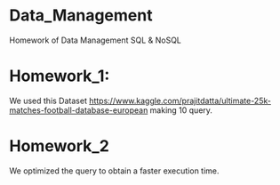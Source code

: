 # Data_Management
Homework of Data Management SQL &amp; NoSQL

# Homework_1:
We used this Dataset https://www.kaggle.com/prajitdatta/ultimate-25k-matches-football-database-european making 10 query.

# Homework_2
We optimized the query to obtain a faster execution time. 
